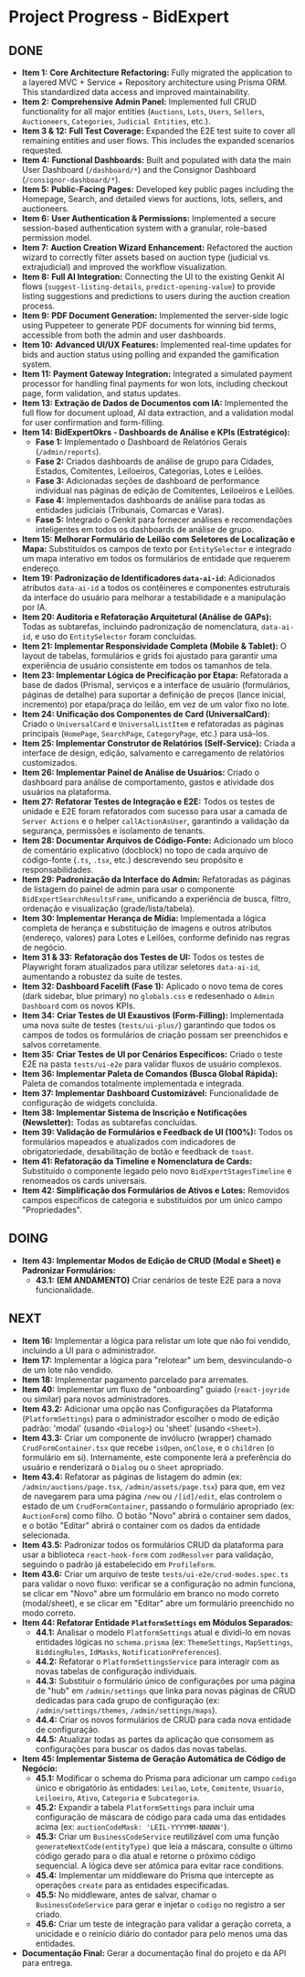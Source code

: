 # Project Progress - BidExpert

## DONE
- **Item 1:** **Core Architecture Refactoring:** Fully migrated the application to a layered MVC + Service + Repository architecture using Prisma ORM. This standardized data access and improved maintainability.
- **Item 2:** **Comprehensive Admin Panel:** Implemented full CRUD functionality for all major entities (`Auctions`, `Lots`, `Users`, `Sellers`, `Auctioneers`, `Categories`, `Judicial Entities`, etc.).
- **Item 3 & 12:** **Full Test Coverage:** Expanded the E2E test suite to cover all remaining entities and user flows. This includes the expanded scenarios requested.
- **Item 4:** **Functional Dashboards:** Built and populated with data the main User Dashboard (`/dashboard/*`) and the Consignor Dashboard (`/consignor-dashboard/*`).
- **Item 5:** **Public-Facing Pages:** Developed key public pages including the Homepage, Search, and detailed views for auctions, lots, sellers, and auctioneers.
- **Item 6:** **User Authentication & Permissions:** Implemented a secure session-based authentication system with a granular, role-based permission model.
- **Item 7:** **Auction Creation Wizard Enhancement:** Refactored the auction wizard to correctly filter assets based on auction type (judicial vs. extrajudicial) and improved the workflow visualization.
- **Item 8:** **Full AI Integration:** Connecting the UI to the existing Genkit AI flows (`suggest-listing-details`, `predict-opening-value`) to provide listing suggestions and predictions to users during the auction creation process.
- **Item 9:** **PDF Document Generation:** Implemented the server-side logic using Puppeteer to generate PDF documents for winning bid terms, accessible from both the admin and user dashboards.
- **Item 10:** **Advanced UI/UX Features:** Implemented real-time updates for bids and auction status using polling and expanded the gamification system.
- **Item 11:** **Payment Gateway Integration:** Integrated a simulated payment processor for handling final payments for won lots, including checkout page, form validation, and status updates.
- **Item 13: Extração de Dados de Documentos com IA:** Implemented the full flow for document upload, AI data extraction, and a validation modal for user confirmation and form-filling.
- **Item 14: BidExpertOkrs - Dashboards de Análise e KPIs (Estratégico):**
    - **Fase 1:** Implementado o Dashboard de Relatórios Gerais (`/admin/reports`).
    - **Fase 2:** Criados dashboards de análise de grupo para Cidades, Estados, Comitentes, Leiloeiros, Categorias, Lotes e Leilões.
    - **Fase 3:** Adicionadas seções de dashboard de performance individual nas páginas de edição de Comitentes, Leiloeiros e Leilões.
    - **Fase 4:** Implementados dashboards de análise para todas as entidades judiciais (Tribunais, Comarcas e Varas).
    - **Fase 5:** Integrado o Genkit para fornecer análises e recomendações inteligentes em todos os dashboards de análise de grupo.
- **Item 15: Melhorar Formulário de Leilão com Seletores de Localização e Mapa:** Substituídos os campos de texto por `EntitySelector` e integrado um mapa interativo em todos os formulários de entidade que requerem endereço.
- **Item 19: Padronização de Identificadores `data-ai-id`:** Adicionados atributos `data-ai-id` a todos os contêineres e componentes estruturais da interface do usuário para melhorar a testabilidade e a manipulação por IA.
- **Item 20: Auditoria e Refatoração Arquitetural (Análise de GAPs):** Todas as subtarefas, incluindo padronização de nomenclatura, `data-ai-id`, e uso do `EntitySelector` foram concluídas.
- **Item 21: Implementar Responsividade Completa (Mobile & Tablet):** O layout de tabelas, formulários e grids foi ajustado para garantir uma experiência de usuário consistente em todos os tamanhos de tela.
- **Item 23: Implementar Lógica de Precificação por Etapa:** Refatorada a base de dados (Prisma), serviços e a interface de usuário (formulários, páginas de detalhe) para suportar a definição de preços (lance inicial, incremento) por etapa/praça do leilão, em vez de um valor fixo no lote.
- **Item 24: Unificação dos Componentes de Card (UniversalCard):** Criado o `UniversalCard` e `UniversalListItem` e refatoradas as páginas principais (`HomePage`, `SearchPage`, `CategoryPage`, etc.) para usá-los.
- **Item 25: Implementar Construtor de Relatórios (Self-Service):** Criada a interface de design, edição, salvamento e carregamento de relatórios customizados.
- **Item 26: Implementar Painel de Análise de Usuários:** Criado o dashboard para análise de comportamento, gastos e atividade dos usuários na plataforma.
- **Item 27: Refatorar Testes de Integração e E2E:** Todos os testes de unidade e E2E foram refatorados com sucesso para usar a camada de `Server Actions` e o helper `callActionAsUser`, garantindo a validação da segurança, permissões e isolamento de tenants.
- **Item 28: Documentar Arquivos de Código-Fonte:** Adicionado um bloco de comentário explicativo (docblock) no topo de cada arquivo de código-fonte (`.ts`, `.tsx`, etc.) descrevendo seu propósito e responsabilidades.
- **Item 29: Padronização da Interface do Admin:** Refatoradas as páginas de listagem do painel de admin para usar o componente `BidExpertSearchResultsFrame`, unificando a experiência de busca, filtro, ordenação e visualização (grade/lista/tabela).
- **Item 30: Implementar Herança de Mídia:** Implementada a lógica completa de herança e substituição de imagens e outros atributos (endereço, valores) para Lotes e Leilões, conforme definido nas regras de negócio.
- **Item 31 & 33:** **Refatoração dos Testes de UI:** Todos os testes de Playwright foram atualizados para utilizar seletores `data-ai-id`, aumentando a robustez da suíte de testes.
- **Item 32: Dashboard Facelift (Fase 1):** Aplicado o novo tema de cores (dark sidebar, blue primary) no `globals.css` e redesenhado o `Admin Dashboard` com os novos KPIs.
- **Item 34:** **Criar Testes de UI Exaustivos (Form-Filling):** Implementada uma nova suíte de testes (`tests/ui-plus/`) garantindo que todos os campos de todos os formulários de criação possam ser preenchidos e salvos corretamente.
- **Item 35:** **Criar Testes de UI por Cenários Específicos:** Criado o teste E2E na pasta `tests/ui-e2e` para validar fluxos de usuário complexos.
- **Item 36: Implementar Paleta de Comandos (Busca Global Rápida):** Paleta de comandos totalmente implementada e integrada.
- **Item 37: Implementar Dashboard Customizável:** Funcionalidade de configuração de widgets concluída.
- **Item 38: Implementar Sistema de Inscrição e Notificações (Newsletter):** Todas as subtarefas concluídas.
- **Item 39: Validação de Formulários e Feedback de UI (100%):** Todos os formulários mapeados e atualizados com indicadores de obrigatoriedade, desabilitação de botão e feedback de `toast`.
- **Item 41: Refatoração da Timeline e Nomenclatura de Cards:** Substituído o componente legado pelo novo `BidExpertStagesTimeline` e renomeados os cards universais.
- **Item 42: Simplificação dos Formulários de Ativos e Lotes:** Removidos campos específicos de categoria e substituídos por um único campo "Propriedades".

## DOING
- **Item 43: Implementar Modos de Edição de CRUD (Modal e Sheet) e Padronizar Formulários:**
    - **43.1:** **(EM ANDAMENTO)** Criar cenários de teste E2E para a nova funcionalidade.

## NEXT
- **Item 16:** Implementar a lógica para relistar um lote que não foi vendido, incluindo a UI para o administrador.
- **Item 17:** Implementar a lógica para "relotear" um bem, desvinculando-o de um lote não vendido.
- **Item 18:** Implementar pagamento parcelado para arremates.
- **Item 40:** Implementar um fluxo de "onboarding" guiado (`react-joyride` ou similar) para novos administradores.
- **Item 43.2:** Adicionar uma opção nas Configurações da Plataforma (`PlatformSettings`) para o administrador escolher o modo de edição padrão: 'modal' (usando `<Dialog>`) ou 'sheet' (usando `<Sheet>`).
- **Item 43.3:** Criar um componente de invólucro (wrapper) chamado `CrudFormContainer.tsx` que recebe `isOpen`, `onClose`, e o `children` (o formulário em si). Internamente, este componente lerá a preferência do usuário e renderizará o `Dialog` ou o `Sheet` apropriado.
- **Item 43.4:** Refatorar as páginas de listagem do admin (ex: `/admin/auctions/page.tsx`, `/admin/assets/page.tsx`) para que, em vez de navegarem para uma página `/new` ou `/[id]/edit`, elas controlem o estado de um `CrudFormContainer`, passando o formulário apropriado (ex: `AuctionForm`) como filho. O botão "Novo" abrirá o container sem dados, e o botão "Editar" abrirá o container com os dados da entidade selecionada.
- **Item 43.5:** Padronizar todos os formulários CRUD da plataforma para usar a biblioteca `react-hook-form` com `zodResolver` para validação, seguindo o padrão já estabelecido em `ProfileForm`.
- **Item 43.6:** Criar um arquivo de teste `tests/ui-e2e/crud-modes.spec.ts` para validar o novo fluxo: verificar se a configuração no admin funciona, se clicar em "Novo" abre um formulário em branco no modo correto (modal/sheet), e se clicar em "Editar" abre um formulário preenchido no modo correto.
- **Item 44: Refatorar Entidade `PlatformSettings` em Módulos Separados:**
    - **44.1:** Analisar o modelo `PlatformSettings` atual e dividi-lo em novas entidades lógicas no `schema.prisma` (ex: `ThemeSettings`, `MapSettings`, `BiddingRules`, `IdMasks`, `NotificationPreferences`).
    - **44.2:** Refatorar o `PlatformSettingsService` para interagir com as novas tabelas de configuração individuais.
    - **44.3:** Substituir o formulário único de configurações por uma página de "hub" em `/admin/settings` que linka para novas páginas de CRUD dedicadas para cada grupo de configuração (ex: `/admin/settings/themes`, `/admin/settings/maps`).
    - **44.4:** Criar os novos formulários de CRUD para cada nova entidade de configuração.
    - **44.5:** Atualizar todas as partes da aplicação que consomem as configurações para buscar os dados das novas tabelas.
- **Item 45: Implementar Sistema de Geração Automática de Código de Negócio:**
    - **45.1:** Modificar o schema do Prisma para adicionar um campo `codigo` único e obrigatório às entidades: `Leilao`, `Lote`, `Comitente`, `Usuario`, `Leiloeiro`, `Ativo`, `Categoria` e `Subcategoria`.
    - **45.2:** Expandir a tabela `PlatformSettings` para incluir uma configuração de máscara de código para cada uma das entidades acima (ex: `auctionCodeMask: 'LEIL-YYYYMM-NNNNN'`).
    - **45.3:** Criar um `BusinessCodeService` reutilizável com uma função `generateNextCode(entityType)` que leia a máscara, consulte o último código gerado para o dia atual e retorne o próximo código sequencial. A lógica deve ser atômica para evitar race conditions.
    - **45.4:** Implementar um middleware do Prisma que intercepte as operações `create` para as entidades especificadas.
    - **45.5:** No middleware, antes de salvar, chamar o `BusinessCodeService` para gerar e injetar o `codigo` no registro a ser criado.
    - **45.6:** Criar um teste de integração para validar a geração correta, a unicidade e o reinício diário do contador para pelo menos uma das entidades.
- **Documentação Final:** Gerar a documentação final do projeto e da API para entrega.
